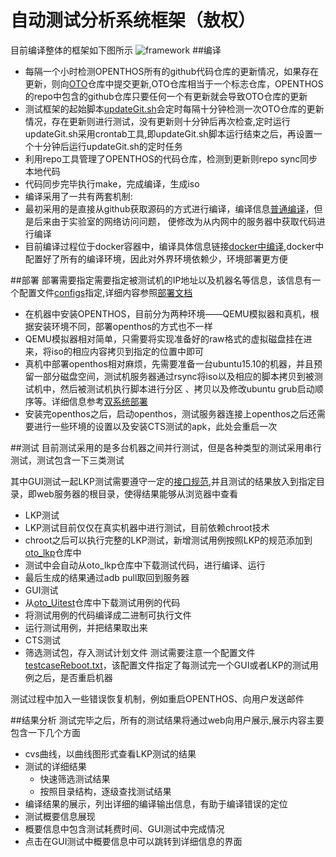 # 自动测试分析系统框架（敖权）
目前编译整体的框架如下图所示
![framework](https://github.com/openthos/oto_lkp/raw/master/doc/images/testFramework1.png)
##编译 
* 每隔一个小时检测OPENTHOS所有的github代码仓库的更新情况，如果存在更新，则向[OTO](https://github.com/openthos/OTO)仓库中提交更新,OTO仓库相当于一个标志仓库，OPENTHOS的repo中包含的github仓库只要任何一个有更新就会导致OTO仓库的更新
* 测试框架的起始脚本[updateGit.sh](https://github.com/openthos/testing-analysis/blob/master/auto-testing-script/kernelci-analysis/updateGIT.sh)会定时每隔十分钟检测一次OTO仓库的更新情况，存在更新则进行测试，没有更新则十分钟后再次检查,定时运行updateGit.sh采用crontab工具,即updateGit.sh脚本运行结束之后，再设置一个十分钟后运行updateGit.sh的定时任务
* 利用repo工具管理了OPENTHOS的代码仓库，检测到更新则repo sync同步本地代码
* 代码同步完毕执行make，完成编译，生成iso 
* 编译采用了一共有两套机制: 
 * 最初采用的是直接从github获取源码的方式进行编译，编译信息[普通编译](https://github.com/openthos/oto_lkp/blob/master/doc/compiler/git.md)，但是后来由于实验室的网络访问问题，
便修改为从内网中的服务器中获取代码进行编译
 * 目前编译过程位于docker容器中，编译具体信息链接[docker中编译](https://github.com/openthos/oto_lkp/blob/master/doc/compiler/docker.md),docker中配置好了所有的编译环境，因此对外界环境依赖少，环境部署更方便

##部署
部署需要指定需要指定被测试机的IP地址以及机器名等信息，该信息有一个配置文件[configs](https://github.com/openthos/testing-analysis/blob/master/auto-testing-script/cts-autotest/configs)指定,详细内容参照[部署文档](https://github.com/openthos/testing-analysis/blob/master/auto-testing-script/README.md)
* 在机器中安装OPENTHOS，目前分为两种环境——QEMU模拟器和真机，根据安装环境不同，部署openthos的方式也不一样
 * QEMU模拟器相对简单，只需要将实现准备好的raw格式的虚拟磁盘挂在进来，将iso的相应内容拷贝到指定的位置中即可
 * 真机中部署openthos相对麻烦，先需要准备一台ubuntu15.10的机器，并且预留一部分磁盘空间，测试机服务器通过rsync将iso以及相应的脚本拷贝到被测试机中，然后被测试机执行脚本进行分区
、拷贝以及修改ubuntu grub启动顺序等。详细信息参考[双系统部署](https://github.com/openthos/oto_lkp/blob/master/doc/deploy/pair.md)
* 安装完openthos之后，启动openthos，测试服务器连接上openthos之后还需要进行一些环境的设置以及安装CTS测试的apk，此处会重启一次
 
##测试 
目前测试采用的是多台机器之间并行测试，但是各种类型的测试采用串行测试，测试包含一下三类测试

其中GUI测试一起LKP测试需要遵守一定的[接口规范](https://github.com/openthos/testing-analysis/blob/master/auto-testing-script/kernelci-analysis/testcasereadme.md),并且测试的结果放入到指定目录，即web服务器的根目录，使得结果能够从浏览器中查看
* LKP测试
 * LKP测试目前仅仅在真实机器中进行测试，目前依赖chroot技术  
 * chroot之后可以执行完整的LKP测试，新增测试用例按照LKP的规范添加到[oto_lkp](https://github.com/openthos/oto_lkp)仓库中  
 * 测试中会自动从oto_lkp仓库中下载测试代码，进行编译、运行
 * 最后生成的结果通过adb pull取回到服务器
* GUI测试  
 * 从[oto_Uitest](https://github.com/openthos/oto_Uitest)仓库中下载测试用例的代码
 * 将测试用例的代码编译成二进制可执行文件
 * 运行测试用例，并把结果取出来
* CTS测试  
 * 筛选测试包，存入测试计划文件
测试需要注意一个配置文件[testcaseReboot.txt](https://github.com/openthos/testing-analysis/blob/master/auto-testing-script/cts-autotest/testcaseReboot.txt)，该配置文件指定了每测试完一个GUI或者LKP的测试用例之后，是否重启机器  

测试过程中加入一些错误恢复机制，例如重启OPENTHOS、向用户发送邮件

##结果分析
测试完毕之后，所有的测试结果将通过web向用户展示,展示内容主要包含一下几个方面
* cvs曲线，以曲线图形式查看LKP测试的结果
* 测试的详细结果 
  * 快速筛选测试结果
  * 按照目录结构，逐级查找测试结果
* 编译结果的展示，列出详细的编译输出信息，有助于编译错误的定位
* 测试概要信息展现
 * 概要信息中包含测试耗费时间、GUI测试中完成情况
 * 点击在GUI测试中概要信息中可以跳转到详细信息的界面
